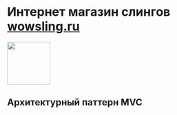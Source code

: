 # Интернет магазин слингов [wowsling.ru](https://wowsling.ru/)

<a href="https://wowsling.ru" target="_blank">
  <img src="/template/img/Логотип.jpg" height="100px">
</a>

## Архитектурный паттерн MVC
